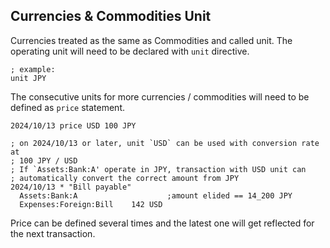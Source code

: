 ## Currencies & Commodities Unit
Currencies treated as the same as Commodities and called unit.
The operating unit will need to be declared with `unit` directive.

```
; example:
unit JPY
```

The consecutive units for more currencies / commodities will need to be
defined as `price` statement.

```
2024/10/13 price USD 100 JPY

; on 2024/10/13 or later, unit `USD` can be used with conversion rate at
; 100 JPY / USD
; If `Assets:Bank:A' operate in JPY, transaction with USD unit can
; automatically convert the correct amount from JPY
2024/10/13 * "Bill payable"
  Assets:Bank:A                    ;amount elided == 14_200 JPY
  Expenses:Foreign:Bill    142 USD
```

Price can be defined several times and the latest one will get reflected for the next transaction.
